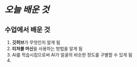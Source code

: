 *오늘 배운 것* 
================
수업에서 배운 것 
---------------
1. **깃허브**가 무엇인지 알게 됨
2. **티처블 머신**을 사용하는 방법을 알게 됨
3. AI를 학습시킴으로써 AI가 얼굴의 비슷한 정도를 구별할 수 있게 됨
4. 
